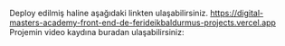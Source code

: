 Deploy edilmiş haline aşağıdaki linkten ulaşabilirsiniz.
https://digital-masters-academy-front-end-de-ferideikbaldurmus-projects.vercel.app
Projemin video kaydına buradan ulaşabilirsiniz:
